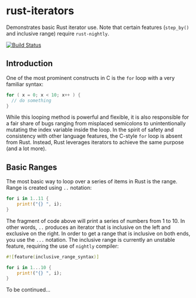 # rust-iterators
Demonstrates basic Rust iterator use. Note that certain features (`step_by()` and inclusive range) require `rust-nightly`.

[![Build Status](https://travis-ci.org/rustomax/rust-iterators.svg?branch=master)](https://travis-ci.org/rustomax/rust-iterators)


## Introduction

One of the most prominent constructs in C is the `for` loop with a very familiar syntax:

```c
for ( x = 0; x < 10; x++ ) {
  // do something
}
```

While this looping method is powerful and flexible, it is also responsible for a fair share of bugs ranging from misplaced semicolons to unintentionally mutating the index variable inside the loop. In the spirit of safety and consistency with other language features, the C-style `for` loop is absent from Rust. Instead, Rust leverages iterators to achieve the same purpose (and a lot more).

## Basic Ranges

The most basic way to loop over a series of items in Rust is the range. Range is created using `..` notation:

```rust
for i in 1..11 {
    print!("{} ", i);
}
```

 The fragment of code above will print a series of numbers from 1 to 10. In other words, `..` produces an iterator that is inclusive on the left and exclusive on the right. In order to get a range that is inclusive on both ends, you use the `...` notation. The inclusive range is currently an unstable feature, requiring the use of `nightly` compiler:

```rust
#![feature(inclusive_range_syntax)]

for i in 1...10 {
    print!("{} ", i);
}
```

To be continued...
